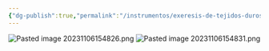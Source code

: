 ```yaml
---
{"dg-publish":true,"permalink":"/instrumentos/exeresis-de-tejidos-duros/pinza-gubia/"}
---
```


![Pasted image 20231106154826.png](/img/user/Cirugia%20Bucal%20I/Medias/Pasted%20image%2020231106154826.png)
![Pasted image 20231106154831.png](/img/user/Cirugia%20Bucal%20I/Medias/Pasted%20image%2020231106154831.png)
